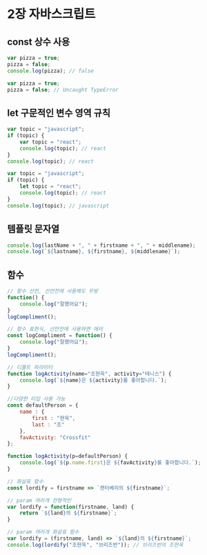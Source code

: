2장 자바스크립트
==============

## const 상수 사용
```javascript
var pizza = true;
pizza = false;
console.log(pizza); // false
```
```javascript
var pizza = true;
pizza = false; // Uncaught TypeError
```

## let 구문적인 변수 영역 규칙
```javascript
var topic = "javascript";
if (topic) {
    var topic = "react";
    console.log(topic); // react
}
console.log(topic); // react
```
```javascript
var topic = "javascript";
if (topic) {
    let topic = "react";
    console.log(topic); // react
}
console.log(topic); // javascript
```

## 템플릿 문자열
```javascript
console.log(lastName + ", " + firstname + ", " + middlename);
console.log(`${lastname}, ${firstname}, ${middlename}`);
```

## 함수
```javascript
// 함수 선언, 선언전에 사용해도 무방
function() {
    console.log("잘했어요");
}
logCompliment();
```
```javascript
// 함수 표현식, 선언전에 사용하면 에러
const logCompliment = function() {
    console.log("잘했어요");
}
logCompliment();
```
```javascript
// 디폴트 파라미터
function logActivity(name="조현욱", activity="테니스") {
    console.log(`${name}은 ${activity}를 좋아합니다.`);
}
```
```javascript
//다양한 타입 사용 가능
const defaultPerson = {
    name : {
        first : "현욱",
        last : "조"
    },
    favActivity: "Crossfit"
};

function logActivity(p=defaultPerson) {
    console.log(`${p.name.first}은 ${favActivity}를 좋아합니다.`);
}
```
```javascript
// 화살표 함수
const lordify = firstname => `캔터베리의 ${firstname}`;
```
```javascript
// param 여러개 전형적인
var lordify = function(firstname, land) {
    return `${land}의 ${firstname}`;
}

// param 여러개 화살표 함수
var lordify = (firstname, land) => `${land}의 ${firstname}`;
console.log(lordify("조현욱", "브리즈번")); // 브리즈번의 조현욱
```
